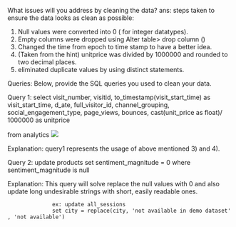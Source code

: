 What issues will you address by cleaning the data?
ans: steps taken to ensure the data looks as clean as possible:
1) Null values were converted into 0 ( for integer datatypes).
2) Empty columns were dropped using Alter table> drop column ()
3) Changed the time from epoch to time stamp to have a better idea.
4) (Taken from the hint) unitprice was divided by 1000000 and rounded to two decimal places.
5) eliminated duplicate values by using distinct statements.


Queries:
Below, provide the SQL queries you used to clean your data.

Query 1: select visit_number,
                visitid, to_timestamp(visit_start_time) as visit_start_time,
                d_ate, full_visitor_id, channel_grouping, 
                social_engagement_type,
                page_views, bounces, 
                cast(unit_price as float)/ 1000000 as unitprice
 <html>               from analytics
<body>
<img src= <"C:\Users\kamini\Pictures\Screenshots\Screenshot_20221120_105439.png"/>
</body>
</html>

Explanation: query1 represents the usage of above mentioned 3) and 4).

Query 2: update products
         set sentiment_magnitude = 0
         where sentiment_magnitude is null

Explanation: This query will solve replace the null values with 0 and also update long undesirable strings with short, easily readable ones.
             
                  ex: update all_sessions
                  set city = replace(city, 'not available in demo dataset' , 'not available')

